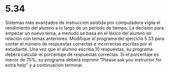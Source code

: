 # 5.34

Sistemas más avanzados de instrucción asistida por computadora vigila el rendimiento del alumno a lo largo de un periodo de tiempo. La decisión para empezar un nuevo tema, a menudo se basa en el léxico del alumno en relación con temas anteriores. Modifique el programa del ejercicio 5.33 para contar el número de respuestas correctas e incorrectas escritas por el estudiante. Una vez que el alumno escriba 10 respuestas, su programa deberá calcular el porcentaje de respuestas correctas. Si el porcentaje es menor de 75%, su programa deberá imprimir "Please ask you instructor for extra help" y a continuación terminar.
